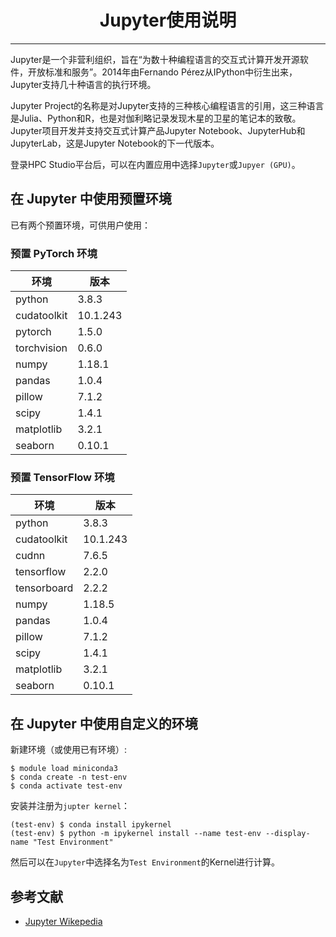 # <center>Jupyter使用说明</center>

--------

Jupyter是一个非营利组织，旨在“为数十种编程语言的交互式计算开发开源软件，开放标准和服务”。2014年由Fernando Pérez从IPython中衍生出来，Jupyter支持几十种语言的执行环境。

Jupyter Project的名称是对Jupyter支持的三种核心编程语言的引用，这三种语言是Julia、Python和R，也是对伽利略记录发现木星的卫星的笔记本的致敬。Jupyter项目开发并支持交互式计算产品Jupyter Notebook、JupyterHub和JupyterLab，这是Jupyter Notebook的下一代版本。

登录HPC Studio平台后，可以在内置应用中选择`Jupyter`或`Jupyer (GPU)`。

## 在 Jupyter 中使用预置环境

已有两个预置环境，可供用户使用：

### 预置 PyTorch 环境

| 环境 | 版本 |
| ---- | ---- |
| python | 3.8.3 |
| cudatoolkit | 10.1.243 |
| pytorch | 1.5.0 |
| torchvision | 0.6.0 | 
| numpy | 1.18.1 |
| pandas | 1.0.4 |
| pillow | 7.1.2 |
| scipy | 1.4.1 |
| matplotlib | 3.2.1 |
| seaborn | 0.10.1 |

### 预置 TensorFlow 环境

| 环境 | 版本 |
| ---- | ---- |
| python | 3.8.3 |
| cudatoolkit | 10.1.243 |
| cudnn | 7.6.5 |
| tensorflow | 2.2.0 |
| tensorboard | 2.2.2 | 
| numpy | 1.18.5 |
| pandas | 1.0.4 |
| pillow | 7.1.2 |
| scipy | 1.4.1 |
| matplotlib | 3.2.1 |
| seaborn | 0.10.1 |

## 在 Jupyter 中使用自定义的环境

新建环境（或使用已有环境）:

``` shell
$ module load miniconda3
$ conda create -n test-env
$ conda activate test-env
```

安装并注册为`jupter kernel`：

``` shell
(test-env) $ conda install ipykernel
(test-env) $ python -m ipykernel install --name test-env --display-name "Test Environment"
```

然后可以在`Jupyter`中选择名为`Test Environment`的Kernel进行计算。

## 参考文献

- [Jupyter Wikepedia](https://zh.wikipedia.org/wiki/Jupyter)
